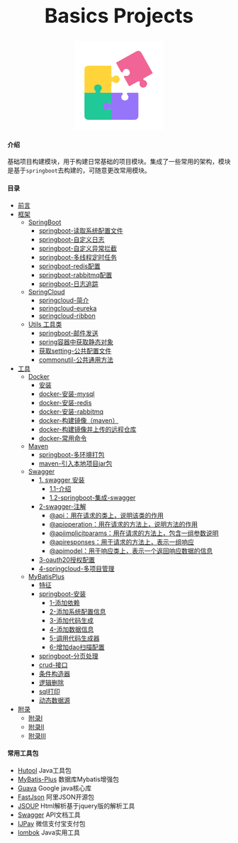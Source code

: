 <span id="top"></span>
<h1 align="center" style="font-size:45px">Basics Projects</h1>
<p align="center">
  <img src="./images/Business solutions .png"  class="no-zoom" />
</p>

#### 介绍

基础项目构建模块，用于构建日常基础的项目模块。集成了一些常用的架构，模块是基于`springboot`去构建的，可随意更改常用模块。<br>

#### 目录


- [前言](/top)
- [框架](/framework/springboot/springboot)
  - [SpringBoot](/framework/springboot/springboot)
    - [springboot-读取系统配置文件](/framework/springboot/springboot?id=springboot-读取系统配置文件)
    - [springboot-自定义日志](/framework/springboot/springboot?id=springboot-自定义日志)
    - [springboot-自定义异常拦截](/framework/springboot/springboot?id=springboot-自定义异常拦截)
    - [springboot-多线程定时任务](/framework/springboot/springboot?id=springboot-多线程定时任务)
    - [springboot-redis配置](/framework/springboot/springboot?id=springboot-redis配置)
    - [springboot-rabbitmq配置](/framework/springboot/springboot?id=springboot-rabbitmq配置)
    - [springboot-日志追踪](/framework/springboot/springboot?id=springboot-日志追踪)
  - [SpringCloud](/framework/springcloud/springcloud)
    - [springcloud-简介](/framework/springcloud/springcloud?id=springcloud)
    - [springcloud-eureka](/framework/springcloud/docs/eureka)
    - [springcloud-ribbon](/framework/springcloud/docs/ribbon)
  - [Utils 工具类](/framework/util/util)
    - [springboot-邮件发送](/framework/util/util?id=springboot-邮件发送)
    - [spring容器中获取静态对象](/framework/util/util?id=spring容器中获取静态对象)
    - [获取setting-公共配置文件](/framework/util/util?id=获取setting-公共配置文件)
    - [commonutil-公共通用方法](/framework/util/util?id=commonutil-公共通用方法)
- [工具](/tools/docker/dockerMaven)
  - [Docker](/tools/docker/dockerMaven)
    - [安装](/tools/docker/dockerMaven?id=安装)
    - [docker-安装-mysql](/tools/docker/dockerMaven?id=docker-安装-mysql)
    - [docker-安装-redis](/tools/docker/dockerMaven?id=docker-安装-redis)
    - [docker-安装-rabbitmq](/tools/docker/dockerMaven?id=docker-安装-rabbitmq)
    - [docker-构建镜像（maven）](/tools/docker/dockerMaven?id=docker-构建镜像（maven）)
    - [docker-构建镜像并上传的远程仓库](/tools/docker/dockerMaven?id=docker-构建镜像并上传的远程仓库)
    - [docker-常用命令](/tools/docker/dockerMaven?id=docker-常用命令)
  - [Maven](/tools/maven/maven)
    - [springboot-多环境打包](/tools/maven/maven?id=springboot-多环境打包)
    - [maven-引入本地项目jar包](/tools/maven/maven?id=maven-引入本地项目jar包)
  - [Swagger](/tools/swagger/swagger)
    - [1. swagger 安装](/tools/swagger/swagger?id=_1-swagger-安装)
      - [1.1-介绍](/tools/swagger/swagger?id=_11-介绍)
      - [1.2-springboot-集成-swagger](/tools/swagger/swagger?id=_12-springboot-集成-swagger)
    - [2-swagger-注解](/tools/swagger/swagger?id=_2-swagger-注解)
      - [@api：用在请求的类上，说明该类的作用](/tools/swagger/swagger?id=api：用在请求的类上，说明该类的作用)
      - [@apioperation：用在请求的方法上，说明方法的作用](/tools/swagger/swagger?id=apioperation：用在请求的方法上，说明方法的作用)
      - [@apiimplicitparams：用在请求的方法上，包含一组参数说明](/tools/swagger/swagger?id=apiimplicitparams：用在请求的方法上，包含一组参数说明)
      - [@apiresponses：用于请求的方法上，表示一组响应](/tools/swagger/swagger?id=apiresponses：用于请求的方法上，表示一组响应)
      - [@apimodel：用于响应类上，表示一个返回响应数据的信息](/tools/swagger/swagger?id=apimodel：用于响应类上，表示一个返回响应数据的信息)
    - [3-oauth20授权配置](/tools/swagger/swagger?id=_3-oauth20授权配置)
    - [4-springcloud-多项目管理](/tools/swagger/swagger?id=_4-springcloud-多项目管理)
  - [MyBatisPlus](/tools/mybatisPlus/mybatisPlus)
    - [特征](/tools/mybatisPlus/mybatisPlus?id=特征)
    - [springboot-安装](/tools/mybatisPlus/mybatisPlus?id=springboot-安装)
      - [1-添加依赖](/tools/mybatisPlus/mybatisPlus?id=_1-添加依赖)
      - [2-添加系统配置信息](/tools/mybatisPlus/mybatisPlus?id=_2-添加系统配置信息)
      - [3-添加代码生成](/tools/mybatisPlus/mybatisPlus?id=_3-添加代码生成)
      - [4-添加数据信息](/tools/mybatisPlus/mybatisPlus?id=_4-添加数据信息)
      - [5-调用代码生成器](/tools/mybatisPlus/mybatisPlus?id=_5-调用代码生成器)
      - [6-增加dao扫描配置](/tools/mybatisPlus/mybatisPlus?id=_6-增加dao扫描配置)
    - [springboot-分页处理](/tools/mybatisPlus/mybatisPlus?id=springboot-分页处理)
    - [crud-接口](/tools/mybatisPlus/mybatisPlus?id=crud-接口)
    - [条件构造器](/tools/mybatisPlus/mybatisPlus?id=条件构造器)
    - [逻辑删除](/tools/mybatisPlus/mybatisPlus?id=逻辑删除)
    - [sql打印](/tools/mybatisPlus/mybatisPlus?id=sql打印)
    - [动态数据源](/tools/mybatisPlus/mybatisPlus?id=动态数据源)
- [附录](/appendix/appendix01)
  - [附录I](/appendix/appendix01)
  - [附录II](/appendix/appendix02)
  - [附录III](/appendix/appendix03)



#### 常用工具包

- [Hutool](https://www.hutool.club/docs/#/) Java工具包
- [MyBatis-Plus](https://mybatis.plus/) 数据库Mybatis增强包
- [Guava](https://www.yiibai.com/guava) Google java核心库
- [FastJson](https://github.com/valyala/fastjson) 阿里JSON开源包
- [JSOUP](https://jsoup.org/) Html解析基于jquery版的解析工具
- [Swagger](https://swagger.io/) API文档工具
- [IJPay](https://gitee.com/javen205/IJPay) 微信支付宝支付包
- [lombok](https://projectlombok.org/) Java实用工具
